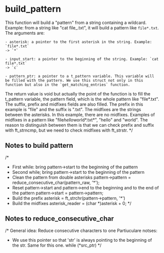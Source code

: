# build_pattern

This function will build a "pattern" from a string containing a wildcard. Example: from a string like "cat file\_.txt",
it will build a pattern like `file*.txt`.
The arguments are:

    - asterisk: a pointer to the first asterisk in the string. Example: `file*.txt`
    -> `*`

    - input_start: a pointer to the beginning of the string. Example: `cat file*.txt`
    -> `c`

    - pattern_ptr: a pointer to a t_pattern variable. This variable will be filled with the pattern. We use this struct not only in this function but also in the `get_matching_entries` function.

The return value is void but actually the point of the function is to fill the t_pattern variable,
the pattern field, which is the whole pattern like "file*.txt". The suffix,
prefix and midfixes fields are also filled. The prefix in this example is "file" and the suffix is ".txt". The midfixes are the strings between the asterisks. In this example,
there are no midfixes. Examples of midfixes in a pattern like "file*hello*world*.txt*",
"hello" and "world". The reason to distinguish between them is that we can check prefix and suffix with ft_strncmp,
but we need to check midfixes with ft_strstr.
*/

## Notes to build pattern

/*
- First while: bring pattern->start to the beginning of the pattern
- Second while; bring pattern->start to the beginning of the pattern
- Clean the pattern from double asterisks
	pattern->pattern = reduce_consecutive_char(pattern_raw, '*');
- Reset pattern->start and pattern->end to the beginning and to the end of the pattern
	pattern->start = pattern->pattern;
- Build the prefix
	asterisk = ft_strchr(pattern->pattern, '*')
- Build the midfixes
	asterisk_reader = (char *)asterisk + 0;
*/

## Notes to reduce_consecutive_char

/*
General idea:
Reduce consecutive characters to one
Partiuculare notses:
- We use this pointer so that 'str' is always pointing to the beginning of the str. Same for this one.
	while (*src_ptr)
 */